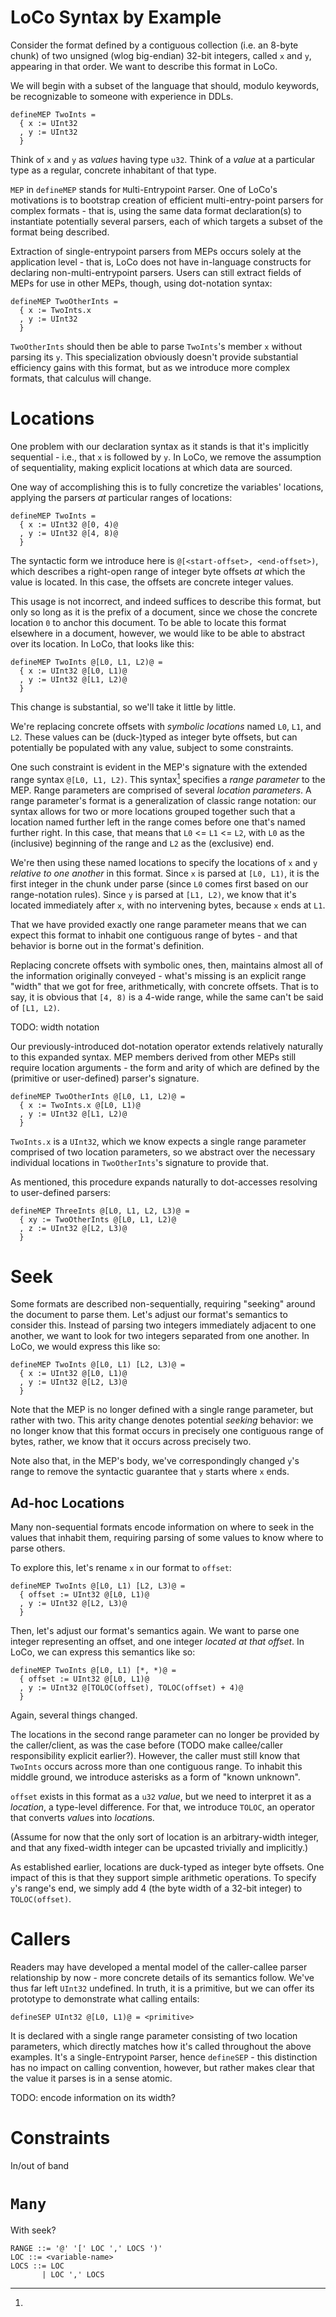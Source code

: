# LoCo Syntax by Example

Consider the format defined by a contiguous collection (i.e. an 8-byte chunk) of
two unsigned (wlog big-endian) 32-bit integers, called `x` and `y`, appearing in
that order. We want to describe this format in LoCo. 

We will begin with a subset of the language that should, modulo keywords, be
recognizable to someone with experience in DDLs.

```
defineMEP TwoInts =
  { x := UInt32
  , y := UInt32
  }
```

Think of `x` and `y` as *values* having type `u32`. Think of a *value* at a
particular type as a regular, concrete inhabitant of that type.

`MEP` in `defineMEP` stands for `M`ulti-`E`ntrypoint `P`arser. One of LoCo's
motivations is to bootstrap creation of efficient multi-entry-point parsers for
complex formats - that is, using the same data format declaration(s) to
instantiate potentially several parsers, each of which targets a subset of the
format being described.

Extraction of single-entrypoint parsers from MEPs occurs solely at the
application level - that is, LoCo does not have in-language constructs for
declaring non-multi-entrypoint parsers. Users can still extract fields of MEPs
for use in other MEPs, though, using dot-notation syntax:

```
defineMEP TwoOtherInts =
  { x := TwoInts.x
  , y := UInt32
  }
```

<!-- At this point, you can think of the types of `x` and `y` as unsigned
32-bit integer. -->

`TwoOtherInts` should then be able to parse `TwoInts`'s member `x` without
parsing its `y`. This specialization obviously doesn't provide substantial
efficiency gains with this format, but as we introduce more complex formats,
that calculus will change.

# Locations

One problem with our declaration syntax as it stands is that it's implicitly
sequential - i.e., that `x` is followed by `y`. In LoCo, we remove the
assumption of sequentiality, making explicit locations at which data are
sourced.

One way of accomplishing this is to fully concretize the variables' locations,
applying the parsers *at* particular ranges of locations:

```
defineMEP TwoInts =
  { x := UInt32 @[0, 4)@
  , y := UInt32 @[4, 8)@
  }
```

The syntactic form we introduce here is `@[<start-offset>, <end-offset>)`, which
describes a right-open range of integer byte offsets *at* which the value is
located. In this case, the offsets are concrete integer values.

This usage is not incorrect, and indeed suffices to describe this format, but
only so long as it is the prefix of a document, since we chose the concrete
location `0` to anchor this document. To be able to locate this format elsewhere
in a document, however, we would like to be able to abstract over its location.
In LoCo, that looks like this:

```
defineMEP TwoInts @[L0, L1, L2)@ =
  { x := UInt32 @[L0, L1)@
  , y := UInt32 @[L1, L2)@
  }
```

This change is substantial, so we'll take it little by little.

We're replacing concrete offsets with *symbolic locations* named `L0`, `L1`, and
`L2`. These values can be (duck-)typed as integer byte offsets, but can
potentially be populated with any value, subject to some constraints.

One such constraint is evident in the MEP's signature with the extended range
syntax `@[L0, L1, L2)`. This syntax[^1] specifies a *range parameter* to the
MEP. Range parameters are comprised of several *location parameters*. A range
parameter's format is a generalization of classic range notation: our syntax
allows for two or more locations grouped together such that a location named
further left in the range comes before one that's named further right. In this
case, that means that `L0` <= `L1` <= `L2`, with `L0` as the (inclusive)
beginning of the range and `L2` as the (exclusive) end.

We're then using these named locations to specify the locations of `x` and `y`
*relative to one another* in this format. Since `x` is parsed at `[L0, L1)`, it
is the first integer in the chunk under parse (since `L0` comes first based on
our range-notation rules). Since `y` is parsed at `[L1, L2)`, we know that it's
located immediately after `x`, with no intervening bytes, because `x` ends at
`L1`.

That we have provided exactly one range parameter means that we can expect this
format to inhabit one contiguous range of bytes - and that behavior is borne out
in the format's definition.

Replacing concrete offsets with symbolic ones, then, maintains almost all of the
information originally conveyed - what's missing is an explicit range "width"
that we got for free, arithmetically, with concrete offsets. That is to say, it
is obvious that `[4, 8)` is a 4-wide range, while the same can't be said of
`[L1, L2)`.

TODO: width notation

Our previously-introduced dot-notation operator extends relatively naturally to
this expanded syntax. MEP members derived from other MEPs still require location
arguments - the form and arity of which are defined by the (primitive or
user-defined) parser's signature.

```
defineMEP TwoOtherInts @[L0, L1, L2)@ =
  { x := TwoInts.x @[L0, L1)@
  , y := UInt32 @[L1, L2)@
  }
```

`TwoInts.x` is a `UInt32`, which we know expects a single range parameter
comprised of two location parameters, so we abstract over the necessary
individual locations in `TwoOtherInts`'s signature to provide that.

As mentioned, this procedure expands naturally to dot-accesses resolving to
user-defined parsers:

```
defineMEP ThreeInts @[L0, L1, L2, L3)@ =
  { xy := TwoOtherInts @[L0, L1, L2)@
  , z := UInt32 @[L2, L3)@
  }
```

<!-- MARK: this is funky - `TwoIntsX` *should* only parse a subset of the range
that `TwoInts` otherwise needs, but if we don't introduce the full range in
its signature we can't pass the number of location parameters that `TwoInts`
expects:

```
defineSEP TwoIntsX @[L0, L1, ?) = extract (TwoInts @[L0, L1, L2)) x
defineSEP TwoIntsX @[L0, L1, ?) = (TwoInts @[L0, L1, L2)) `extract` x
defineSEP TwoIntsX @[L0, L1, ?) = extract x from (TwoInts @[L0, L1, L2))
``` -->

# Seek

Some formats are described non-sequentially, requiring "seeking" around the
document to parse them. Let's adjust our format's semantics to consider this.
Instead of parsing two integers immediately adjacent to one another, we want to
look for two integers separated from one another. In LoCo, we would express this
like so:

```
defineMEP TwoInts @[L0, L1) [L2, L3)@ =
  { x := UInt32 @[L0, L1)@
  , y := UInt32 @[L2, L3)@
  }
```

Note that the MEP is no longer defined with a single range parameter, but rather
with two. This arity change denotes potential *seeking* behavior: we no longer
know that this format occurs in precisely one contiguous range of bytes, rather,
we know that it occurs across precisely two.

Note also that, in the MEP's body, we've correspondingly changed `y`'s range to
remove the syntactic guarantee that `y` starts where `x` ends.

## Ad-hoc Locations

Many non-sequential formats encode information on where to seek in the values
that inhabit them, requiring parsing of some values to know where to parse
others.

To explore this, let's rename `x` in our format to `offset`:

```
defineMEP TwoInts @[L0, L1) [L2, L3)@ =
  { offset := UInt32 @[L0, L1)@
  , y := UInt32 @[L2, L3)@
  }
```

Then, let's adjust our format's semantics again. We want to parse one integer
representing an offset, and one integer *located at that offset*. In LoCo, we
can express this semantics like so:

```
defineMEP TwoInts @[L0, L1) [*, *)@ =
  { offset := UInt32 @[L0, L1)@
  , y := UInt32 @[TOLOC(offset), TOLOC(offset) + 4)@
  }
```

Again, several things changed.

The locations in the second range parameter can no longer be provided by the
caller/client, as was the case before (TODO make callee/caller responsibility
explicit earlier?). However, the caller must still know that `TwoInts` occurs
across more than one contiguous range. To inhabit this middle ground, we
introduce asterisks as a form of "known unknown".

`offset` exists in this format as a `u32` *value*, but we need to interpret it
as a *location*, a type-level difference. For that, we introduce `TOLOC`, an
operator that converts *value*s into *location*s. 

(Assume for now that the only sort of location is an arbitrary-width integer,
and that any fixed-width integer can be upcasted trivially and implicitly.)

As established earlier, locations are duck-typed as integer byte offsets. One
impact of this is that they support simple arithmetic operations. To specify
`y`'s range's end, we simply add 4 (the byte width of a 32-bit integer) to
`TOLOC(offset)`.


# Callers

Readers may have developed a mental model of the caller-callee parser
relationship by now - more concrete details of its semantics follow. We've thus
far left `UInt32` undefined. In truth, it is a primitive, but we can offer its
prototype to demonstrate what calling entails:

```
defineSEP UInt32 @[L0, L1)@ = <primitive>
```

It is declared with a single range parameter consisting of two location
parameters, which directly matches how it's called throughout the above
examples. It's a `S`ingle-`E`ntrypoint `P`arser, hence `defineSEP` - this
distinction has no impact on calling convention, however, but rather makes clear
that the value it parses is in a sense atomic.

TODO: encode information on its width?


# Constraints

In/out of band

# `Many`

With seek?


[^1]:
  ```
  RANGE ::= '@' '[' LOC ',' LOCS ')'
  LOC ::= <variable-name>
  LOCS ::= LOC
         | LOC ',' LOCS
  ```
